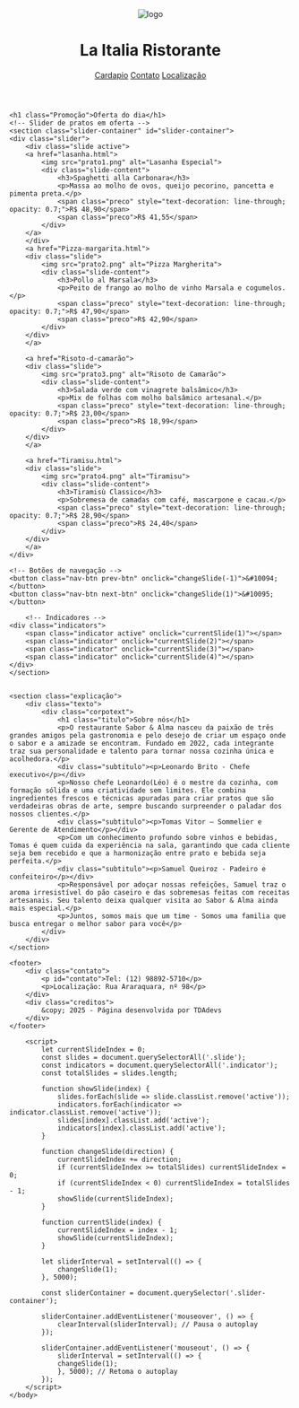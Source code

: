 <!DOCTYPE html>
<html lang="pt-br">
<head>
    <meta charset="UTF-8">
    <meta name="viewport" content="width=device-width, initial-scale=1.0">
    <link rel="stylesheet" href="Laitaliaestilo.css">
    <title>La Itália</title>
</head>
<body>
    <header>
        <div class="menu"> 
            <div class="logo">
            <img src="logo.png" alt="logo" class="logo">
            </div>
        <h1>La Italia Ristorante</h1>
            <div class="menu-links">
            <a href="cardapio.html">Cardapio</a>
            <a href="#contato">Contato</a>
            <a href="https://www.google.com/maps/place/Cidade+Deus,+Taubaté+-+SP/@-23.0388472,-45.5656249,3a,75y,187.67h,83.89t/data=!3m7!1e1!3m5!1shDMnrDyNuUMP3Dj59pNcvg!2e0!6shttps:%2F%2Fstreetviewpixels-pa.googleapis.com%2Fv1%2Fthumbnail%3Fcb_client%3Dmaps_sv.tactile%26w%3D900%26h%3D600%26pitch%3D6.110512438514235%26panoid%3DhDMnrDyNuUMP3Dj59pNcvg%26yaw%3D187.67351713589233!7i16384!8i8192!4m15!1m8!3m7!1s0x94ccf8e10e95755f:0xc97888942aa49e86!2sCidade+Deus,+Taubaté+-+SP!3b1!8m2!3d-23.0387177!4d-45.5655942!16s%2Fg%2F1ymsdzcvz!3m5!1s0x94ccf8e10e95755f:0xc97888942aa49e86!8m2!3d-23.0387177!4d-45.5655942!16s%2Fg%2F1ymsdzcvz?entry=ttu&g_ep=EgoyMDI1MDYwOS4xIKXMDSoASAFQAw%3D%3D">Localização</a>
            </div>
        </div>
    </header>
    
    <h1 class="Promoção">Oferta do dia</h1>
    <!-- Slider de pratos em oferta -->
    <section class="slider-container" id="slider-container">
    <div class="slider">
        <div class="slide active">
        <a href="lasanha.html">
            <img src="prato1.png" alt="Lasanha Especial">
            <div class="slide-content">
                <h3>Spaghetti alla Carbonara</h3>
                <p>Massa ao molho de ovos, queijo pecorino, pancetta e pimenta preta.</p>
                <span class="preco" style="text-decoration: line-through; opacity: 0.7;">R$ 48,90</span>
                <span class="preco">R$ 41,55</span>
            </div>
        </a>
        </div>
        <a href="Pizza-margarita.html">
        <div class="slide">
            <img src="prato2.png" alt="Pizza Margherita">
            <div class="slide-content">
                <h3>Pollo al Marsala</h3>
                <p>Peito de frango ao molho de vinho Marsala e cogumelos.</p>
                <span class="preco" style="text-decoration: line-through; opacity: 0.7;">R$ 47,90</span>
                <span class="preco">R$ 42,90</span>
            </div>
        </div>
        </a>

        <a href="Risoto-d-camarão">
        <div class="slide">
            <img src="prato3.png" alt="Risoto de Camarão">
            <div class="slide-content">
                <h3>Salada verde com vinagrete balsâmico</h3>
                <p>Mix de folhas com molho balsâmico artesanal.</p>
                <span class="preco" style="text-decoration: line-through; opacity: 0.7;">R$ 23,00</span>
                <span class="preco">R$ 18,99</span>
            </div>
        </div>
        </a>

        <a href="Tiramisu.html">
        <div class="slide">
            <img src="prato4.png" alt="Tiramisu">
            <div class="slide-content">
                <h3>Tiramisù Classico</h3>
                <p>Sobremesa de camadas com café, mascarpone e cacau.</p>
                <span class="preco" style="text-decoration: line-through; opacity: 0.7;">R$ 28,90</span>
                <span class="preco">R$ 24,40</span>
            </div>
        </div>
        </a>
    </div>

    <!-- Botões de navegação -->
    <button class="nav-btn prev-btn" onclick="changeSlide(-1)">&#10094;</button>
    <button class="nav-btn next-btn" onclick="changeSlide(1)">&#10095;</button>
    
        <!-- Indicadores -->
    <div class="indicators">
        <span class="indicator active" onclick="currentSlide(1)"></span>
        <span class="indicator" onclick="currentSlide(2)"></span>
        <span class="indicator" onclick="currentSlide(3)"></span>
        <span class="indicator" onclick="currentSlide(4)"></span>
    </div>
    </section>
           
    
    <section class="explicação">
        <div class="texto">
            <div class="corpotext">
                <h1 class="titulo">Sobre nós</h1>
                <p>O restaurante Sabor & Alma nasceu da paixão de três grandes amigos pela gastronomia e pelo desejo de criar um espaço onde o sabor e a amizade se encontram. Fundado em 2022, cada integrante traz sua personalidade e talento para tornar nossa cozinha única e acolhedora.</p>
                <div class="subtitulo"><p>Leonardo Brito - Chefe executivo</p></div>
                <p>Nosso chefe Leonardo(Léo) é o mestre da cozinha, com formação sólida e uma criatividade sem limites. Ele combina ingredientes frescos e técnicas apuradas para criar pratos que são verdadeiras obras de arte, sempre buscando surpreender o paladar dos nossos clientes.</p>
                <div class="subtitulo"><p>Tomas Vitor – Sommelier e Gerente de Atendimento</p></div>
                <p>Com um conhecimento profundo sobre vinhos e bebidas, Tomas é quem cuida da experiência na sala, garantindo que cada cliente seja bem recebido e que a harmonização entre prato e bebida seja perfeita.</p>
                <div class="subtitulo"><p>Samuel Queiroz - Padeiro e confeiteiro</p></div>
                <p>Responsável por adoçar nossas refeições, Samuel traz o aroma irresistível do pão caseiro e das sobremesas feitas com receitas artesanais. Seu talento deixa qualquer visita ao Sabor & Alma ainda mais especial.</p>
                <p>Juntos, somos mais que um time - Somos uma familia que busca entregar o melhor sabor para você</p>
            </div>
        </div>
    </section>
    
    <footer>
        <div class="contato">
            <p id="contato">Tel: (12) 98892-5710</p>
            <p>Localização: Rua Araraquara, nº 98</p>
        </div>
        <div class="creditos">
            &copy; 2025 - Página desenvolvida por TDAdevs
        </div>
    </footer>

        <script>
            let currentSlideIndex = 0;
            const slides = document.querySelectorAll('.slide');
            const indicators = document.querySelectorAll('.indicator');
            const totalSlides = slides.length;

            function showSlide(index) {
                slides.forEach(slide => slide.classList.remove('active'));
                indicators.forEach(indicator => indicator.classList.remove('active'));
                slides[index].classList.add('active');
                indicators[index].classList.add('active');
            }

            function changeSlide(direction) {
                currentSlideIndex += direction;
                if (currentSlideIndex >= totalSlides) currentSlideIndex = 0;
                if (currentSlideIndex < 0) currentSlideIndex = totalSlides - 1;
                showSlide(currentSlideIndex);
            }  

            function currentSlide(index) {
                currentSlideIndex = index - 1;
                showSlide(currentSlideIndex);
            }

            let sliderInterval = setInterval(() => {
                changeSlide(1);
            }, 5000);

            const sliderContainer = document.querySelector('.slider-container');

            sliderContainer.addEventListener('mouseover', () => {
                clearInterval(sliderInterval); // Pausa o autoplay
            });

            sliderContainer.addEventListener('mouseout', () => {
                sliderInterval = setInterval(() => {
                changeSlide(1);
                }, 5000); // Retoma o autoplay
            }); 
        </script>
    </body>
</html>
